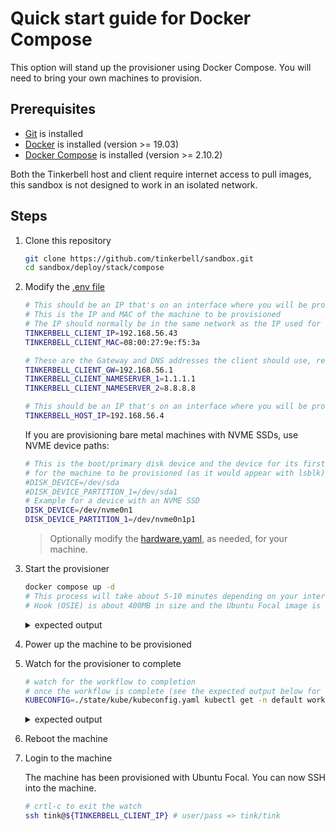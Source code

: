 # Quick start guide for Docker Compose

This option will stand up the provisioner using Docker Compose.
You will need to bring your own machines to provision.

## Prerequisites

- [Git](https://git-scm.com/book/en/v2/Getting-Started-Installing-Git) is installed
- [Docker](https://docs.docker.com/get-docker/) is installed (version >= 19.03)
- [Docker Compose](https://docs.docker.com/compose/install/) is installed (version >= 2.10.2)

Both the Tinkerbell host and client require internet access to pull images, this sandbox is not designed to work in an isolated network.

## Steps

1. Clone this repository

   ```bash
   git clone https://github.com/tinkerbell/sandbox.git
   cd sandbox/deploy/stack/compose
   ```

2. Modify the [.env file](https://github.com/tinkerbell/sandbox/blob/47cfd6d0a0b659f1e364a78a4e63e08cdf168ca8/deploy/stack/compose/.env)

   ```bash
   # This should be an IP that's on an interface where you will be provisioning machines
   # This is the IP and MAC of the machine to be provisioned
   # The IP should normally be in the same network as the IP used for the provisioner
   TINKERBELL_CLIENT_IP=192.168.56.43
   TINKERBELL_CLIENT_MAC=08:00:27:9e:f5:3a

   # These are the Gateway and DNS addresses the client should use, required for tink-worker to pull action images
   TINKERBELL_CLIENT_GW=192.168.56.1
   TINKERBELL_CLIENT_NAMESERVER_1=1.1.1.1
   TINKERBELL_CLIENT_NAMESERVER_2=8.8.8.8

   # This should be an IP that's on an interface where you will be provisioning machines
   TINKERBELL_HOST_IP=192.168.56.4
   ```

   If you are provisioning bare metal machines with NVME SSDs, use NVME device paths:

   ```bash
   # This is the boot/primary disk device and the device for its first partition
   # for the machine to be provisioned (as it would appear with lsblk)
   #DISK_DEVICE=/dev/sda
   #DISK_DEVICE_PARTITION_1=/dev/sda1
   # Example for a device with an NVME SSD
   DISK_DEVICE=/dev/nvme0n1
   DISK_DEVICE_PARTITION_1=/dev/nvme0n1p1
   ```

   > Optionally modify the [hardware.yaml](../../deploy/stack/compose/manifests/hardware.yaml), as needed, for your machine.

3. Start the provisioner

   ```bash
   docker compose up -d
   # This process will take about 5-10 minutes depending on your internet connection.
   # Hook (OSIE) is about 400MB in size and the Ubuntu Focal image is about 500MB
   ```

   <details>
   <summary>expected output</summary>

   ```bash
   [+] Running 15/15
   ⠿ Network compose_default                              Created             0.0s
   ⠿ Volume "compose_k3s-server"                          Created             0.0s
   ⠿ Container compose-fetch-and-convert-ubuntu-img-1     Exited              2.9s
   ⠿ Container compose-fetch-osie-1                       Exited              1.7s
   ⠿ Container compose-manifest-update-1                  Started             1.2s
   ⠿ Container compose-k3s-1                              Healthy            99.7s
   ⠿ Container compose-web-assets-server-1                Started             3.1s
   ⠿ Container compose-tink-crds-apply-1                  Exited            128.0s
   ⠿ Container compose-rufio-crds-apply-1                 Exited            127.5s
   ⠿ Container compose-tink-controller-1                  Started           128.5s
   ⠿ Container compose-boots-1                            Started           128.0s
   ⠿ Container compose-tink-server-1                      Started           128.8s
   ⠿ Container compose-hegel-1                            Started           128.9s
   ⠿ Container compose-manifest-apply-1                   Started           128.9s
   ⠿ Container compose-rufio-1                            Started           127.7s
   ```

   </details>

4. Power up the machine to be provisioned

5. Watch for the provisioner to complete

   ```bash
   # watch for the workflow to completion
   # once the workflow is complete (see the expected output below for completion), move on to the next step
   KUBECONFIG=./state/kube/kubeconfig.yaml kubectl get -n default workflow sandbox-workflow --watch
   ```

   <details>
   <summary>expected output</summary>

   ```bash
   NAME               TEMPLATE       STATE
   sandbox-workflow   ubuntu-focal   STATE_PENDING
   sandbox-workflow   ubuntu-focal   STATE_RUNNING
   sandbox-workflow   ubuntu-focal   STATE_RUNNING
   sandbox-workflow   ubuntu-focal   STATE_RUNNING
   sandbox-workflow   ubuntu-focal   STATE_RUNNING
   sandbox-workflow   ubuntu-focal   STATE_RUNNING
   sandbox-workflow   ubuntu-focal   STATE_RUNNING
   sandbox-workflow   ubuntu-focal   STATE_RUNNING
   sandbox-workflow   ubuntu-focal   STATE_RUNNING
   sandbox-workflow   ubuntu-focal   STATE_RUNNING
   sandbox-workflow   ubuntu-focal   STATE_RUNNING
   sandbox-workflow   ubuntu-focal   STATE_RUNNING
   sandbox-workflow   ubuntu-focal   STATE_RUNNING
   sandbox-workflow   ubuntu-focal   STATE_RUNNING
   sandbox-workflow   ubuntu-focal   STATE_SUCCESS
   ```

   </details>

6. Reboot the machine

7. Login to the machine

   The machine has been provisioned with Ubuntu Focal.
   You can now SSH into the machine.

   ```bash
   # crtl-c to exit the watch
   ssh tink@${TINKERBELL_CLIENT_IP} # user/pass => tink/tink
   ```
